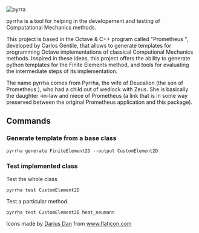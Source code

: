 ![pyrra](https://gitlab.com/dsklar/pyrrha/uploads/f6f763a9ce81995256a6de4809e898e2/image__24_.png)

pyrrha is a tool for helping in the developement and testing of
 Computational Mechanics methods.

This project is based in the Octave & C++ program called "Prometheus
", developed by Carlos Gentile, that allows to generate templates for
 programming Octave implementations of classical Computional Mechanics
  methods. Inspired in these ideas, this project offers the ability to
   generate python templates for the Finite Elements method, and tools for
    evaluating the intermediate steps of its implementation.

The name pyrrha comes from Pyrrha, the wife of Deucalion (the son of Prometheus
), who had a child out of wedlock with Zeus. She is basically the daughter
-in-law and niece of Prometheus (a link that is in some way preserved between
 the original Prometheus application and this package).

## Commands

### Generate template from a base class

```
pyrrha generate FiniteElement2D --output CustomElement2D
```

### Test implemented class

Test the whole class
```
pyrrha test CustomElement2D
```

Test a particular method.
```
pyrrha test CustomElement2D heat_neumann
```

<div>Icons made by <a href="https://www.flaticon.com/authors/darius-dan" title="Darius Dan">Darius Dan</a> from <a href="https://www.flaticon.com/" title="Flaticon">www.flaticon.com</a></div>
